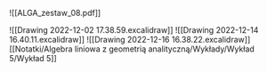 ![[ALGA_zestaw_08.pdf]]

![[Drawing 2022-12-02 17.38.59.excalidraw]]
![[Drawing 2022-12-14 16.40.11.excalidraw]]
![[Drawing 2022-12-16 16.38.22.excalidraw]][[Notatki/Algebra liniowa z geometrią analityczną/Wykłady/Wykład 5/Wykład 5]]